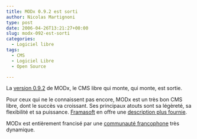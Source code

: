 ```yaml
---
title: MODx 0.9.2 est sorti
author: Nicolas Martignoni
type: post
date: 2006-04-26T13:21:27+00:00
slug: modx-092-est-sorti
categories:
  - Logiciel libre
tags:
  - CMS
  - Logiciel Libre
  - Open Source

---
```

La <a href="http://modxcms.com/releases.html">version 0.9.2</a> de MODx, le CMS libre qui monte, qui monte, est sortie.

Pour ceux qui ne le connaissent pas encore, MODx est un très bon CMS libre, dont le succès va croissant. Ses principaux atouts sont sa légèreté, sa flexibilité et sa puissance. <a href="http://www.framasoft.net/">Framasoft</a> en offre une <a href="http://www.framasoft.net/article4210.html">description plus fournie</a>.

MODx est entièrement francisé par une <a href="http://modxcms.com/forums/index.php/board,33.0.html">communauté francophone</a> très dynamique.